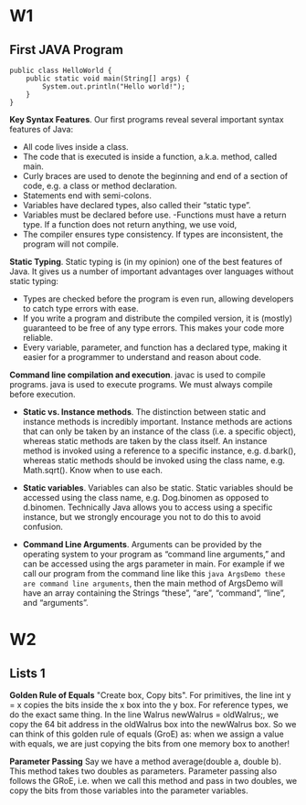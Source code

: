 # W1
## First JAVA Program

```
public class HelloWorld {
    public static void main(String[] args) {
        System.out.println("Hello world!");
    }
}
```

**Key Syntax Features**. Our first programs reveal several important syntax features of Java:

- All code lives inside a class.
- The code that is executed is inside a function, a.k.a. method, called main.
- Curly braces are used to denote the beginning and end of a section of code, e.g. a class or method declaration.
- Statements end with semi-colons.
- Variables have declared types, also called their “static type”.
- Variables must be declared before use.
-Functions must have a return type. If a function does not return anything, we use void,
- The compiler ensures type consistency. If types are inconsistent, the program will not compile.

**Static Typing**.  Static typing is (in my opinion) one of the best features of Java. It gives us a number of important advantages over languages without static typing:
- Types are checked before the program is even run, allowing developers to catch type errors with ease.
- If you write a program and distribute the compiled version, it is (mostly) guaranteed to be free of any type errors. This makes your code more reliable.
- Every variable, parameter, and function has a declared type, making it easier for a programmer to understand and reason about code.

**Command line compilation and execution**. javac is used to compile programs. java is used to execute programs. We must always compile before execution.

- **Static vs. Instance methods**. The distinction between static and instance methods is incredibly important. Instance methods are actions that can only be taken by an instance of the class (i.e. a specific object), whereas static methods are taken by the class itself. An instance method is invoked using a reference to a specific instance, e.g. d.bark(), whereas static methods should be invoked using the class name, e.g. Math.sqrt(). Know when to use each.

- **Static variables**. Variables can also be static. Static variables should be accessed using the class name, e.g. Dog.binomen as opposed to d.binomen. Technically Java allows you to access using a specific instance, but we strongly encourage you not to do this to avoid confusion.

- **Command Line Arguments**. Arguments can be provided by the operating system to your program as “command line arguments,” and can be accessed using the args parameter in main. For example if we call our program from the command line like this ```java ArgsDemo these are command line arguments```, then the main method of ArgsDemo will have an array containing the Strings “these”, “are”, “command”, “line”, and “arguments”.

# W2
## Lists 1

**Golden Rule of Equals** "Create box, Copy bits". For primitives, the line int y = x copies the bits inside the x box into the y box. For reference types, we do the exact same thing. In the line Walrus newWalrus = oldWalrus;, we copy the 64 bit address in the oldWalrus box into the newWalrus box. So we can think of this golden rule of equals (GroE) as: when we assign a value with equals, we are just copying the bits from one memory box to another!

**Parameter Passing** Say we have a method average(double a, double b). This method takes two doubles as parameters. Parameter passing also follows the GRoE, i.e. when we call this method and pass in two doubles, we copy the bits from those variables into the parameter variables.